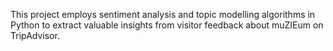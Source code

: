 This project employs sentiment analysis and topic modelling algorithms in Python to extract valuable insights from visitor feedback about muZIEum on TripAdvisor.
